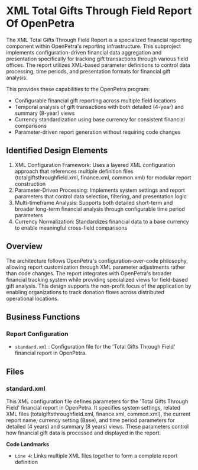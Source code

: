 # XML Total Gifts Through Field Report Of OpenPetra

The XML Total Gifts Through Field Report is a specialized financial reporting component within OpenPetra's reporting infrastructure. This subproject implements configuration-driven financial data aggregation and presentation specifically for tracking gift transactions through various field offices. The report utilizes XML-based parameter definitions to control data processing, time periods, and presentation formats for financial gift analysis.

This provides these capabilities to the OpenPetra program:

- Configurable financial gift reporting across multiple field locations
- Temporal analysis of gift transactions with both detailed (4-year) and summary (8-year) views
- Currency standardization using base currency for consistent financial comparisons
- Parameter-driven report generation without requiring code changes

## Identified Design Elements

1. XML Configuration Framework: Uses a layered XML configuration approach that references multiple definition files (totalgiftsthroughfield.xml, finance.xml, common.xml) for modular report construction
2. Parameter-Driven Processing: Implements system settings and report parameters that control data selection, filtering, and presentation logic
3. Multi-timeframe Analysis: Supports both detailed short-term and broader long-term financial analysis through configurable time period parameters
4. Currency Normalization: Standardizes financial data to a base currency to enable meaningful cross-field comparisons

## Overview
The architecture follows OpenPetra's configuration-over-code philosophy, allowing report customization through XML parameter adjustments rather than code changes. The report integrates with OpenPetra's broader financial tracking system while providing specialized views for field-based gift analysis. This design supports the non-profit focus of the application by enabling organizations to track donation flows across distributed operational locations.

## Business Functions

### Report Configuration
- `standard.xml` : Configuration file for the 'Total Gifts Through Field' financial report in OpenPetra.

## Files
### standard.xml

This XML configuration file defines parameters for the 'Total Gifts Through Field' financial report in OpenPetra. It specifies system settings, related XML files (totalgiftsthroughfield.xml, finance.xml, common.xml), the current report name, currency setting (Base), and time period parameters for detailed (4 years) and summary (8 years) views. These parameters control how financial gift data is processed and displayed in the report.

 **Code Landmarks**
- `Line 4`: Links multiple XML files together to form a complete report definition

[Generated by the Sage AI expert workbench: 2025-03-30 02:22:57  https://sage-tech.ai/workbench]: #